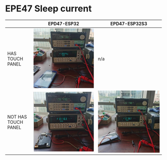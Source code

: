 
# EPE47  Sleep current

|                     | EPD47-ESP32                  | EPD47-ESP32S3                   |
| ------------------- | ---------------------------- | ------------------------------- |
| HAS TOUCH PANEL     | ![](image/ESP32_TOUCH.jpg)   | n/a                             |
| NOT HAS TOUCH PANEL | ![](image/ESP32_NOTOUCH.jpg) | ![](image/ESP32S3_NOTTOUCH.jpg) |

